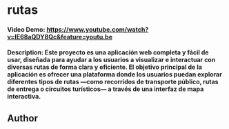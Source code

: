# rutas
#### Video Demo:  <https://www.youtube.com/watch?v=lE68aQDY8Qc&feature=youtu.be>
#### Description: Este proyecto es una aplicación web completa y fácil de usar, diseñada para ayudar a los usuarios a visualizar e interactuar con diversas rutas de forma clara y eficiente. El objetivo principal de la aplicación es ofrecer una plataforma donde los usuarios puedan explorar diferentes tipos de rutas —como recorridos de transporte público, rutas de entrega o circuitos turísticos— a través de una interfaz de mapa interactiva.

## Author


